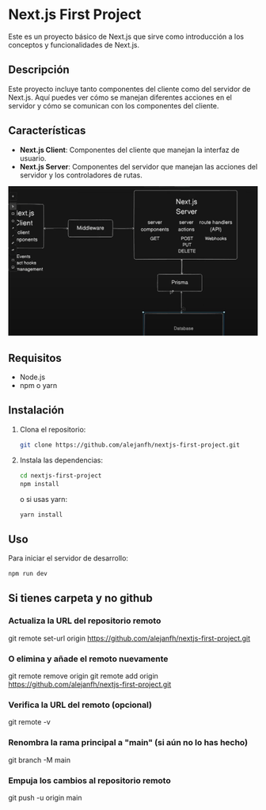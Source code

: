 # Next.js First Project

Este es un proyecto básico de Next.js que sirve como introducción a los conceptos y funcionalidades de Next.js.

## Descripción

Este proyecto incluye tanto componentes del cliente como del servidor de Next.js. Aquí puedes ver cómo se manejan diferentes acciones en el servidor y cómo se comunican con los componentes del cliente.

## Características

- **Next.js Client**: Componentes del cliente que manejan la interfaz de usuario.
- **Next.js Server**: Componentes del servidor que manejan las acciones del servidor y los controladores de rutas.

![Next.js Architecture](./public/image.png)

## Requisitos

- Node.js
- npm o yarn

## Instalación

1. Clona el repositorio:
   ```bash
   git clone https://github.com/alejanfh/nextjs-first-project.git
   ```
2. Instala las dependencias:
   ```bash
   cd nextjs-first-project
   npm install
   ```
   o si usas yarn:
   ```bash
   yarn install
   ```

## Uso

Para iniciar el servidor de desarrollo:

```bash
npm run dev
```

## Si tienes carpeta y no github

### Actualiza la URL del repositorio remoto

git remote set-url origin https://github.com/alejanfh/nextjs-first-project.git

### O elimina y añade el remoto nuevamente

git remote remove origin
git remote add origin https://github.com/alejanfh/nextjs-first-project.git

### Verifica la URL del remoto (opcional)

git remote -v

### Renombra la rama principal a "main" (si aún no lo has hecho)

git branch -M main

### Empuja los cambios al repositorio remoto

git push -u origin main

